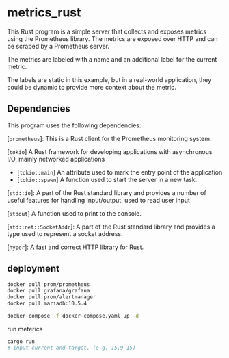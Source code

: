 # metrics_rust

This Rust program is a simple server that collects and exposes metrics using the Prometheus library. The metrics are exposed over HTTP and can be scraped by a Prometheus server.

The metrics are labeled with a name and an additional label for the current metric. 

The labels are static in this example, but in a real-world application, they could be dynamic to provide more context about the metric.

## Dependencies

This program uses the following dependencies:

[`prometheus`]: This is a Rust client for the Prometheus monitoring system.

[`tokio`] A Rust framework for developing applications with asynchronous I/O, mainly networked applications
- [`tokio::main`] An attribute used to mark the entry point of the application
- [`tokio::spawn`] A function used to start the server in a new task.

[`std::io`]: A part of the Rust standard library and provides a number of useful features for handling input/output. used to read user input

[`stdout`] A function used to print to the console.

[`std::net::SocketAddr`]: A part of the Rust standard library and provides a type used to represent a socket address.

[`hyper`]: A fast and correct HTTP library for Rust.


## deployment

```bash
docker pull prom/prometheus
docker pull grafana/grafana
docker pull prom/alertmanager
docker pull mariadb:10.5.4
```

```bash
docker-compose -f docker-compose.yaml up -d
```

run meterics 

```bash
cargo run
# input current and target. (e.g. 15.9 15)
```
